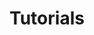 ---
layout: blog.njk
section: tutorial
title: Tutorials
metaDescription: Web development tutorials by Robert Salmon.
permalink: /tutorials/index.html
eleventyNavigation:
    key: Tutorials
    title: Tutorials
    order: 4
---
